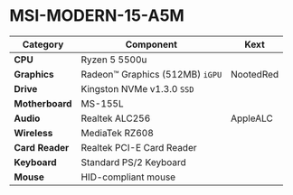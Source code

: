 # MSI-MODERN-15-A5M

| **Category**     | **Component**                   | **Kext**     |
| ---------------- | --------------------------------|--------------|
| **CPU**          | Ryzen 5 5500u                   | 
| **Graphics**     | Radeon™ Graphics (512MB) `iGPU` | NootedRed    |
| **Drive**        | Kingston NVMe v1.3.0 `SSD`      |
| **Motherboard**  | MS-155L                         |
| **Audio**        | Realtek ALC256                  | AppleALC     |
| **Wireless**     | MediaTek RZ608                  |
| **Card Reader**  | Realtek PCI-E Card Reader       |
| **Keyboard**     | Standard PS/2 Keyboard          |
| **Mouse**        | HID-compliant mouse             |

